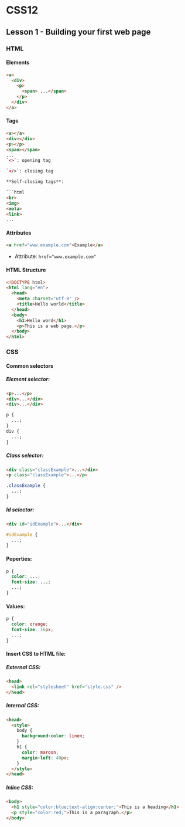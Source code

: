 # CSS12

## Lesson 1 - Building your first web page

### HTML

#### Elements

```html
<a>
  <div>
    <p>
      <span> ...</span>
    </p>
  </div>
</a>
```

#### Tags

````html
<a></a>
<div></div>
<p></p>
<span></span>
...
`<>`: opening tag

`</>`: closing tag

**Self-closing tags**:

```html
<br>
<img>
<meta>
<link>
...
````

#### Attributes

```html
<a href="www.example.com">Example</a>
```

- Attribute: `href="www.example.com"`

#### HTML Structure

```html
<!DOCTYPE html>
<html lang="en">
  <head>
    <meta charset="utf-8" />
    <title>Hello world</title>
  </head>
  <body>
    <h1>Hello word</h1>
    <p>This is a web page.</p>
  </body>
</html>
```

### CSS

#### Common selectors

##### Element selector:

```html
<p>...</p>
<div>...</div>
<div>...</div>
```

```css
p {
  ...;
}
div {
  ...;
}
```

##### Class selector:

```html
<div class="classExample">...</div>
<p class="classExample">...</p>
```

```css
.classExample {
  ...;
}
```

##### Id selector:

```html
<div id="idExample">...</div>
```

```css
#idExample {
  ...;
}
```

#### Poperties:

```css
p {
  color: ...;
  font-size: ...;
  ...;
}
```

#### Values:

```css
p {
  color: orange;
  font-size: 16px;
  ...;
}
```

#### Insert CSS to HTML file:

##### External CSS:

```html
<head>
  <link rel="stylesheet" href="style.css" />
</head>
```

##### Internal CSS:

```html
<head>
  <style>
    body {
      background-color: linen;
    }
    h1 {
      color: maroon;
      margin-left: 40px;
    }
  </style>
</head>
```

##### Inline CSS:

```html
<body>
  <h1 style="color:blue;text-align:center;">This is a heading</h1>
  <p style="color:red;">This is a paragraph.</p>
</body>
```
